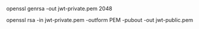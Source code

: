 
openssl genrsa -out jwt-private.pem 2048

openssl rsa -in jwt-private.pem -outform PEM -pubout -out jwt-public.pem